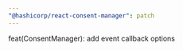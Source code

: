 ```yaml
---
"@hashicorp/react-consent-manager": patch
---
```


feat(ConsentManager): add event callback options
